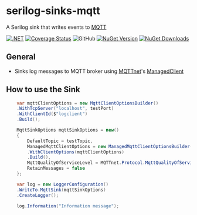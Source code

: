 # serilog-sinks-mqtt
A Serilog sink that writes events to [MQTT](https://mqtt.org/)

[![.NET](https://github.com/Plofstoffel/serilog-sinks-mqtt/actions/workflows/dotnet.yml/badge.svg?branch=main)](https://github.com/Plofstoffel/serilog-sinks-mqtt/actions/workflows/dotnet.yml)
[![Coverage Status](https://coveralls.io/repos/github/Plofstoffel/serilog-sinks-mqtt/badge.svg?branch=main)](https://coveralls.io/github/Plofstoffel/serilog-sinks-mqtt?branch=main)
![GitHub](https://img.shields.io/github/license/Plofstoffel/serilog-sinks-mqtt)
[![NuGet Version](https://img.shields.io/nuget/v/Serilog.Sinks.Mqtt)](https://www.nuget.org/packages/Serilog.Sinks.Mqtt)
[![NuGet Downloads](https://img.shields.io/nuget/dt/Serilog.Sinks.Mqtt)](https://www.nuget.org/packages/Serilog.Sinks.Mqtt)


## General

* Sinks log messages to MQTT broker using [MQTTnet](https://www.nuget.org/packages/MQTTnet)'s [ManagedClient](https://www.nuget.org/packages/MQTTnet.Extensions.ManagedClient/)

## How to use the Sink

~~~C#
    var mqttClientOptions = new MqttClientOptionsBuilder()
    .WithTcpServer("localhost", testPort)
    .WithClientId($"logclient")
    .Build();

    MqttSinkOptions mqttSinkOptions = new()
    {
        DefaultTopic = testTopic,
        ManagedMqttClientOptions = new ManagedMqttClientOptionsBuilder()
        .WithClientOptions(mqttClientOptions)
        .Build(),
        MqttQualityOfServiceLevel = MQTTnet.Protocol.MqttQualityOfServiceLevel.AtMostOnce,
        RetainMessages = false
    };

    var log = new LoggerConfiguration()
    .WriteTo.MqttSink(mqttSinkOptions)
    .CreateLogger();

    log.Information("Information message");
~~~
